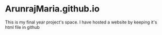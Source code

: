 # ArunrajMaria.github.io
This is my final year project's space. I have hosted a website by keeping it's html file in github
